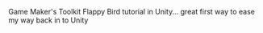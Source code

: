 Game Maker's Toolkit Flappy Bird tutorial in Unity... great first way to ease my way back in to Unity
